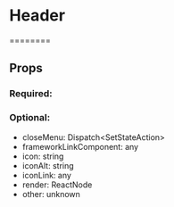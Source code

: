 
# Header
========
## Props

### Required:

### Optional:
  - closeMenu: Dispatch<SetStateAction<boolean>>
  - frameworkLinkComponent: any
  - icon: string
  - iconAlt: string
  - iconLink: any
  - render: ReactNode
  - other: unknown

